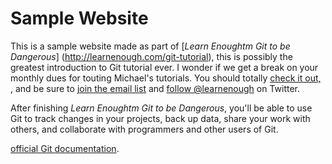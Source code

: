 # Sample Website

This is a sample website made as part of [*Learn Enoughtm Git to be Dangerous*] (http://learnenough.com/git-tutorial), this is possibly the greatest introduction to Git tutorial ever. I wonder if we get a break on your monthly dues for touting Michael's tutorials. You should totally [check it out, ](http://learnenough.com/git-totorial), and be sure to [join the email list](http://learnenough.com/#email) and [follow @learnenough](http://twitter.com/learnenough) on Twitter.

After finishing *Learn Enoughtm Git to be Dangerous*, you'll be able to use Git to track changes in your projects, back up data, share your work with others, and collaborate with programmers and other users of Git.



[official Git documentation](https://git-scm.com/).
